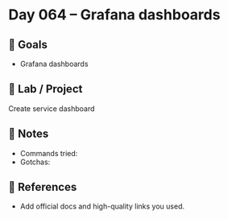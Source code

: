 # Day 064 – Grafana dashboards

## 🎯 Goals
- Grafana dashboards

## 🔧 Lab / Project
Create service dashboard

## 📝 Notes
- Commands tried:
- Gotchas:

## 🔎 References
- Add official docs and high-quality links you used.
